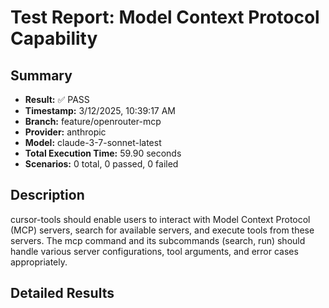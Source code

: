 # Test Report: Model Context Protocol Capability

## Summary

- **Result:** ✅ PASS
- **Timestamp:** 3/12/2025, 10:39:17 AM
- **Branch:** feature/openrouter-mcp
- **Provider:** anthropic
- **Model:** claude-3-7-sonnet-latest
- **Total Execution Time:** 59.90 seconds
- **Scenarios:** 0 total, 0 passed, 0 failed

## Description

cursor-tools should enable users to interact with Model Context Protocol (MCP) servers, search for available servers, and execute tools from these servers. The mcp command and its subcommands (search, run) should handle various server configurations, tool arguments, and error cases appropriately.

## Detailed Results

